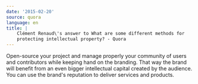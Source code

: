 ```yaml
---
date: '2015-02-20'
source: quora
language: en
title: |
    Clément Renaud\'s answer to What are some different methods for
    protecting intellectual property? - Quora
---
```


Open-source your project and manage properly your community of users and
contributors while keeping hand on the branding. That way the brand will
benefit from an even bigger intellectual capital created by the
audience. You can use the brand\'s reputation to deliver services and
products.
